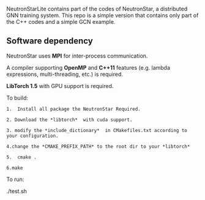NeutronStarLite contains part of the codes of NeutronStar, a distributed GNN training system.
This repo is a simple version that contains only part of the C++ codes and a simple GCN example.

## Software dependency
NeutronStar uses **MPI** for inter-process communication.

A compiler supporting **OpenMP** and **C++11** features (e.g. lambda expressions, multi-threading, etc.) is required.

**LibTorch 1.5** with GPU support is required.


To build:
```
1.  Install all package the NeutronStar Required.

2. Download the *libtorch*  with cuda support. 

3. modify the *include_dictionary*  in CMakefiles.txt according to your configuration.

4.change the *CMAKE_PREFIX_PATH* to the root dir to your *libtorch*

5.  cmake .

6.make
```

To run:

./test.sh


``` 
